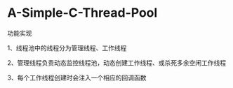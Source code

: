 # A-Simple-C-Thread-Pool
功能实现

1、线程池中的线程分为管理线程、工作线程

2、管理线程负责动态监控线程池，动态创建工作线程、或杀死多余空闲工作线程

3、每个工作线程创建时会注入一个相应的回调函数
